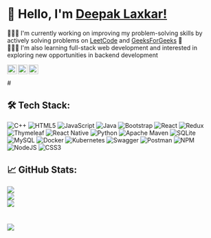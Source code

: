 <!--
**Deepak-147/Deepak-147** is a ✨ _special_ ✨ repository because its `README.md` (this file) appears on your GitHub profile.
-->

<!--Add your web profile link here below-->
# 👋 Hello, I'm [Deepak Laxkar!]()

👨🏻‍💻 I'm currently working on improving my problem-solving skills by actively solving problems on [LeetCode](https://leetcode.com/ldeepak11/) and [GeeksForGeeks](https://auth.geeksforgeeks.org/user/ldeepak11) 🚀
<br>
👨🏻‍💻 I'm also learning full-stack web development and interested in exploring new opportunities in backend development
<br>

<a href="mailto:deepaklaxkar11@gmail.com">
  <img align="left" alt="Deepak's Gmail" width="22px" src="https://cdn1.iconfinder.com/data/icons/google-new-logos-1/32/gmail_new_logo-1024.png" />
</a>
<a href="https://linkedin.com/in/deepaklaxkar11">
  <img align="left" alt="Deepak's LinkedIn" width="22px" src="https://cdn1.iconfinder.com/data/icons/logotypes/32/circle-linkedin-1024.png" />
</a>
<a href="https://medium.com/@deepaklaxkar11">
  <img align="left" alt="Deepak's Medium" width="22px" src="https://cdn4.iconfinder.com/data/icons/social-media-circle-7/512/Medium_circle-1024.png" />
</a>
<br><br>
#

## 🛠 Tech Stack:
![C++](https://img.shields.io/badge/c++-%2300599C.svg?style=flat-square&logo=c%2B%2B&logoColor=white) ![HTML5](https://img.shields.io/badge/html5-%23E34F26.svg?style=flat-square&logo=html5&logoColor=white) ![JavaScript](https://img.shields.io/badge/javascript-%23323330.svg?style=flat-square&logo=javascript&logoColor=%23F7DF1E) ![Java](https://img.shields.io/badge/java-%23ED8B00.svg?style=flat-square&logo=java&logoColor=white) ![Bootstrap](https://img.shields.io/badge/bootstrap-%23563D7C.svg?style=flat-square&logo=bootstrap&logoColor=white) ![React](https://img.shields.io/badge/react-%2320232a.svg?style=flat-square&logo=react&logoColor=%2361DAFB) ![Redux](https://img.shields.io/badge/redux-%23593d88.svg?style=flat-square&logo=redux&logoColor=white) ![Thymeleaf](https://img.shields.io/badge/Thymeleaf-%23005C0F.svg?style=flat-square&logo=Thymeleaf&logoColor=white) ![React Native](https://img.shields.io/badge/react_native-%2320232a.svg?style=flat-square&logo=react&logoColor=%2361DAFB) ![Python](https://img.shields.io/badge/python-3670A0?style=flat-square&logo=python&logoColor=ffdd54) ![Apache Maven](https://img.shields.io/badge/Apache%20Maven-C71A36?style=flat-square&logo=Apache%20Maven&logoColor=white) ![SQLite](https://img.shields.io/badge/sqlite-%2307405e.svg?style=flat-square&logo=sqlite&logoColor=white) ![MySQL](https://img.shields.io/badge/mysql-%2300f.svg?style=flat-square&logo=mysql&logoColor=white) ![Docker](https://img.shields.io/badge/docker-%230db7ed.svg?style=flat-square&logo=docker&logoColor=white) ![Kubernetes](https://img.shields.io/badge/kubernetes-%23326ce5.svg?style=flat-square&logo=kubernetes&logoColor=white) ![Swagger](https://img.shields.io/badge/-Swagger-%23Clojure?style=flat-square&logo=swagger&logoColor=white) ![Postman](https://img.shields.io/badge/Postman-FF6C37?style=flat-square&logo=postman&logoColor=white) ![NPM](https://img.shields.io/badge/NPM-%23000000.svg?style=flat-square&logo=npm&logoColor=white) ![NodeJS](https://img.shields.io/badge/node.js-6DA55F?style=flat-square&logo=node.js&logoColor=white) ![CSS3](https://img.shields.io/badge/css3-%231572B6.svg?style=flat-square&logo=css3&logoColor=white)

## 📈 GitHub Stats:
![](https://github-readme-stats.vercel.app/api?username=Deepak-147&theme=gruvbox&hide_border=false&include_all_commits=false&count_private=false)<br/>
![](https://github-readme-streak-stats.herokuapp.com/?user=Deepak-147&theme=gruvbox&hide_border=false)<br/>
![](https://github-readme-stats.vercel.app/api/top-langs/?username=Deepak-147&theme=gruvbox&hide_border=false&include_all_commits=false&count_private=false&layout=compact)

#
[![](https://visitcount.itsvg.in/api?id=Deepak-147&icon=5&color=1)](https://visitcount.itsvg.in)
